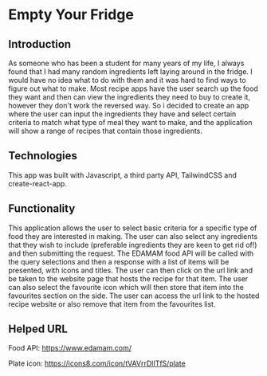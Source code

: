 # Empty Your Fridge

## Introduction

As someone who has been a student for many years of my life, I always found that I had many random ingredients left laying around in the fridge. I would have no idea what to do with them and it was hard to find ways to figure out what to make. Most recipe apps have the user search up the food they want and then can view the ingredients they need to buy to create it, however they don't work the reversed way. So i decided to create an app where the user can input the ingredients they have and select certain criteria to match what type of meal they want to make, and the application will show a range of recipes that contain those ingredients.

## Technologies

This app was built with Javascript, a third party API, TailwindCSS and create-react-app.

## Functionality

This application allows the user to select basic criteria for a specific type of food they are interested in making. The user can also select any ingredients that they wish to include (preferable ingredients they are keen to get rid of!) and then submitting the request. The EDAMAM food API will be called with the query selections and then a response with a list of items will be presented, with icons and titles. The user can then click on the url link and be taken to the website page that hosts the recipe for that item. The user can also select the favourite icon which will then store that item into the favourites section on the side. The user can access the url link to the hosted recipe website or also remove that item from the favourites list.

## Helped URL

Food API: https://www.edamam.com/

Plate icon: https://icons8.com/icon/tVAVrrDlITfS/plate
